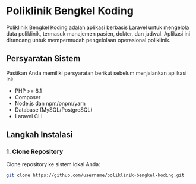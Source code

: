 # Poliklinik Bengkel Koding

Poliklinik Bengkel Koding adalah aplikasi berbasis Laravel untuk mengelola data poliklinik, termasuk manajemen pasien, dokter, dan jadwal. Aplikasi ini dirancang untuk mempermudah pengelolaan operasional poliklinik.

## Persyaratan Sistem

Pastikan Anda memiliki persyaratan berikut sebelum menjalankan aplikasi ini:
- PHP >= 8.1
- Composer
- Node.js dan npm/pnpm/yarn
- Database (MySQL/PostgreSQL)
- Laravel CLI

## Langkah Instalasi

### 1. Clone Repository
Clone repository ke sistem lokal Anda:
```bash
git clone https://github.com/username/poliklinik-bengkel-koding.git
